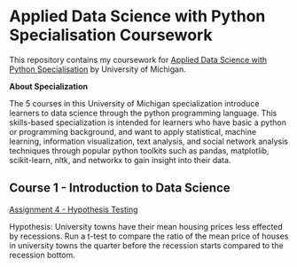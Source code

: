 # Applied Data Science with Python Specialisation Coursework

This repository contains my coursework for [Applied Data Science with Python Specialisation](https://www.coursera.org/specializations/data-science-python) by University of Michigan.

**About Specialization**

The 5 courses in this University of Michigan specialization introduce learners to data science through the python programming language. This skills-based specialization is intended for learners who have basic a python or programming background, and want to apply statistical, machine learning, information visualization, text analysis, and social network analysis techniques through popular python toolkits such as pandas, matplotlib, scikit-learn, nltk, and networkx to gain insight into their data.

## Course 1 - Introduction to Data Science

[Assignment 4 - Hypothesis Testing](https://github.com/mraty/applied-data-science/blob/master/course-1_data-science-intro/Assignment%2B4.ipynb)

Hypothesis: University towns have their mean housing prices less effected by recessions. Run a t-test to compare the ratio of the mean price of houses in university towns the quarter before the recession starts compared to the recession bottom. 
